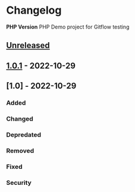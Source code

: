 # Changelog

**PHP Version**
PHP Demo project for Gitflow testing

## [Unreleased]

## [1.0.1] - 2022-10-29

## [1.0] - 2022-10-29

### Added

### Changed

### Depredated

### Removed

### Fixed

### Security

[Unreleased]:https://github.com/dysback/GitFlow/compare/release...master
[1.0.1]:https://github.com/dysback/GitFlow/compare/V1.0...V1.0.1
[1,0]:https://github.com/dysback/GitFlow/tree/V1.0
